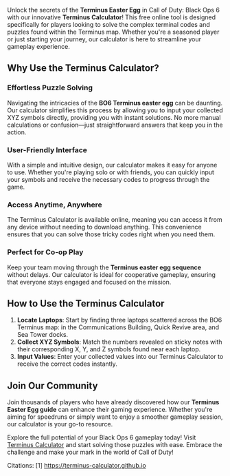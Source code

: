 Unlock the secrets of the **Terminus Easter Egg** in Call of Duty: Black Ops 6 with our innovative **Terminus Calculator**! This free online tool is designed specifically for players looking to solve the complex terminal codes and puzzles found within the Terminus map. Whether you're a seasoned player or just starting your journey, our calculator is here to streamline your gameplay experience.

## Why Use the Terminus Calculator?

### **Effortless Puzzle Solving**
Navigating the intricacies of the **BO6 Terminus easter egg** can be daunting. Our calculator simplifies this process by allowing you to input your collected XYZ symbols directly, providing you with instant solutions. No more manual calculations or confusion—just straightforward answers that keep you in the action.

### **User-Friendly Interface**
With a simple and intuitive design, our calculator makes it easy for anyone to use. Whether you're playing solo or with friends, you can quickly input your symbols and receive the necessary codes to progress through the game.

### **Access Anytime, Anywhere**
The Terminus Calculator is available online, meaning you can access it from any device without needing to download anything. This convenience ensures that you can solve those tricky codes right when you need them.

### **Perfect for Co-op Play**
Keep your team moving through the **Terminus easter egg sequence** without delays. Our calculator is ideal for cooperative gameplay, ensuring that everyone stays engaged and focused on the mission.

## How to Use the Terminus Calculator

1. **Locate Laptops**: Start by finding three laptops scattered across the BO6 Terminus map: in the Communications Building, Quick Revive area, and Sea Tower docks.
2. **Collect XYZ Symbols**: Match the numbers revealed on sticky notes with their corresponding X, Y, and Z symbols found near each laptop.
3. **Input Values**: Enter your collected values into our Terminus Calculator to receive the correct codes instantly.

## Join Our Community
Join thousands of players who have already discovered how our **Terminus Easter Egg guide** can enhance their gaming experience. Whether you're aiming for speedruns or simply want to enjoy a smoother gameplay session, our calculator is your go-to resource.

Explore the full potential of your Black Ops 6 gameplay today! Visit [Terminus Calculator](https://terminus-calculator.github.io/) and start solving those puzzles with ease. Embrace the challenge and make your mark in the world of Call of Duty!

Citations:
[1] https://terminus-calculator.github.io